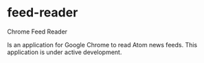 feed-reader
===========

Chrome Feed Reader


Is an application for Google Chrome to read Atom news feeds.
This application is under active development.
